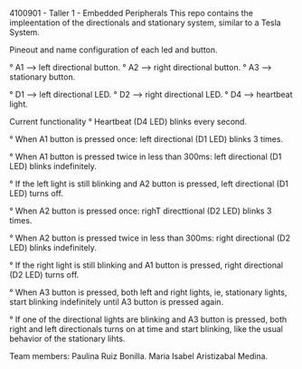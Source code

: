 4100901 - Taller 1 - Embedded Peripherals 
This repo contains the impleentation of the directionals and stationary system, similar to a Tesla System.

Pineout and name configuration of each led and button.

° A1 --> left directional button.
° A2 --> right directional button. 
° A3 --> stationary button. 

° D1 --> left directional LED.
° D2 --> right directional LED.
° D4 --> heartbeat light.

Current functionality
° Heartbeat (D4 LED) blinks every second. 

° When A1 button is pressed once: left directional (D1 LED) blinks 3 times.

° When A1 button is pressed twice in less than 300ms: left directional (D1 LED) blinks indefinitely.

° If the left light is still blinking and A2 button is pressed, left directional (D1 LED) turns off. 

° When A2 button is pressed once: righT directtional (D2 LED) blinks 3 times. 

° When A2 button is pressed twice in less than 300ms: right directional (D2 LED) blinks indefinitely.

° If the right light is still blinking and A1 button is pressed, right directional (D2 LED) turns off. 

° When A3 button is pressed, both left and right lights, ie, stationary lights, start blinking indefinitely until A3 button is pressed again. 

° If one of the directional lights are blinking and A3 button is pressed, both right and left directionals turns on at time and start blinking, like the usual behavior of the stationary lihts. 

Team members:
  Paulina Ruiz Bonilla.
  Maria Isabel Aristizabal Medina. 
